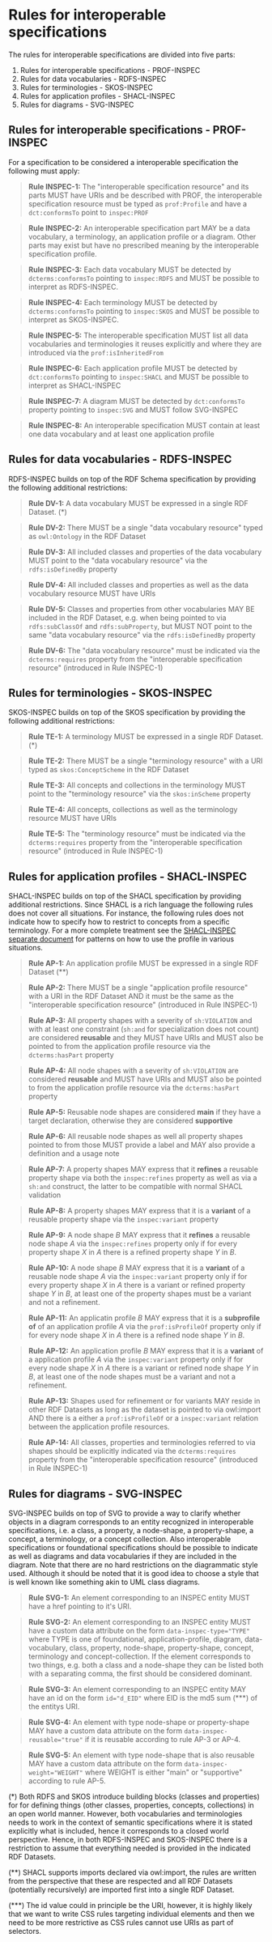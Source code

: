 # Rules for interoperable specifications

The rules for interoperable specifications are divided into five parts:

1. Rules for interoperable specifications - PROF-INSPEC
2. Rules for data vocabularies - RDFS-INSPEC
3. Rules for terminologies - SKOS-INSPEC
4. Rules for application profiles - SHACL-INSPEC
5. Rules for diagrams - SVG-INSPEC

## Rules for interoperable specifications - PROF-INSPEC

For a specification to be considered a interoperable specification the following must apply:

><a name="INSPEC1"></a> **Rule INSPEC-1:** The "interoperable specification resource" and its parts MUST have URIs and be described with PROF, the interoperable specification resource must be typed as `prof:Profile` and have a `dct:conformsTo` point to `inspec:PROF`

><a name="INSPEC2"></a> **Rule INSPEC-2:** An interoperable specification part MAY be a data vocabulary, a terminology, an application profile or a diagram. Other parts may exist but have no prescribed meaning by the interoperable specification profile.

><a name="INSPEC3"></a> **Rule INSPEC-3:** Each data vocabulary MUST be detected by `dcterms:conformsTo` pointing to `inspec:RDFS` and MUST be possible to interpret as RDFS-INSPEC.

><a name="INSPEC4"></a> **Rule INSPEC-4:** Each terminology MUST be detected by `dcterms:conformsTo` pointing to `inspec:SKOS` and MUST be possible to interpret as SKOS-INSPEC.

><a name="INSPEC5"></a> **Rule INSPEC-5:** The interoperable specification MUST list all data vocabularies and terminologies it reuses explicitly and where they are introduced via the `prof:isInheritedFrom`

><a name="INSPEC6"></a> **Rule INSPEC-6:** Each application profile MUST be detected by `dct:conformsTo` pointing to `inspec:SHACL` and MUST be possible to interpret as SHACL-INSPEC

><a name="INSPEC7"></a> **Rule INSPEC-7:** A diagram MUST be detected by `dct:conformsTo` property pointing to `inspec:SVG` and MUST follow SVG-INSPEC 

><a name="INSPEC8"></a> **Rule INSPEC-8:** An interoperable specification MUST contain at least one data vocabulary and at least one application profile

## Rules for data vocabularies - RDFS-INSPEC

RDFS-INSPEC builds on top of the RDF Schema specification by providing the following additional restrictions:

><a name="DV1"></a> **Rule DV-1:** A data vocabulary MUST be expressed in a single RDF Dataset. (*)

><a name="DV2"></a> **Rule DV-2:** There MUST be a single "data vocabulary resource" typed as `owl:Ontology` in the RDF Dataset

><a name="DV3"></a> **Rule DV-3:** All included classes and properties of the data vocabulary MUST point to the "data vocabulary resource" via the `rdfs:isDefinedBy` property

><a name="DV4"></a> **Rule DV-4:** All included classes and properties as well as the data vocabulary resource MUST have URIs

><a name="DV5"></a> **Rule DV-5:** Classes and properties from other vocabularies MAY BE included in the RDF Dataset, e.g. when being pointed to via `rdfs:subClassOf` and `rdfs:subProperty`, but MUST NOT point to the same "data vocabulary resource" via the `rdfs:isDefinedBy` property

><a name="DV6"></a> **Rule DV-6:** The "data vocabulary resource" must be indicated via the `dcterms:requires` property from the "interoperable specification resource" (introduced in Rule INSPEC-1)


## Rules for terminologies - SKOS-INSPEC

SKOS-INSPEC builds on top of the SKOS specification by providing the following additional restrictions:

><a name="TE1"></a> **Rule TE-1:** A terminology MUST be expressed in a single RDF Dataset. (*)

><a name="TE2"></a> **Rule TE-2:** There MUST be a single "terminology resource" with a URI typed as `skos:ConceptScheme` in the RDF Dataset

><a name="TE3"></a> **Rule TE-3:** All concepts and collections in the terminology MUST point to the "terminology resource" via the `skos:inScheme` property

><a name="TE4"></a> **Rule TE-4:** All concepts, collections as well as the terminology resource MUST have URIs

><a name="TE5"></a> **Rule TE-5:** The "terminology resource" must be indicated via the `dcterms:requires` property from the "interoperable specification resource" (introduced in Rule INSPEC-1)

## Rules for application profiles - SHACL-INSPEC

SHACL-INSPEC builds on top of the SHACL specification by providing additional restrictions. Since SHACL is a rich language the following rules does not cover all situations. For instance, the following rules does not indicate how to specify how to restrict to concepts from a specific terminology. For a more complete treatment see the [SHACL-INSPEC separate document](ap.md) for patterns on how to use the profile in various situations.

><a name="AP1"></a> **Rule AP-1:** An application profile MUST be expressed in a single RDF Dataset (**)

><a name="AP2"></a> **Rule AP-2:** There MUST be a single "application profile resource" with a URI in the RDF Dataset AND it must be the same as the "interoperable specification resource" (introduced in Rule INSPEC-1)

><a name="AP3"></a> **Rule AP-3:** All property shapes with a severity of `sh:VIOLATION` and with at least one constraint (`sh:and` for specialization does not count) are considered **reusable** and they MUST have URIs and MUST also be pointed to from the application profile resource via the `dcterms:hasPart` property

><a name="AP4"></a> **Rule AP-4:** All node shapes with a severity of `sh:VIOLATION` are considered **reusable** and MUST have URIs and MUST also be pointed to from the application profile resource via the `dcterms:hasPart` property

><a name="AP5"></a> **Rule AP-5:** Reusable node shapes are considered **main** if they have a target declaration, otherwise they are considered **supportive**

><a name="AP6"></a> **Rule AP-6:** All reusable node shapes as well all property shapes pointed to from those MUST provide a label and MAY also provide a definition and a usage note

><a name="AP7"></a> **Rule AP-7:** A property shapes MAY express that it **refines** a reusable property shape via both the `inspec:refines` property as well as via a `sh:and` construct, the latter to be compatible with normal SHACL validation

><a name="AP8"></a> **Rule AP-8:** A property shapes MAY express that it is a **variant** of a reusable property shape via the `inspec:variant` property

><a name="AP9"></a> **Rule AP-9:** A node shape *B* MAY express that it **refines** a reusable node shape *A* via the `inspec:refines` property only if for every property shape *X* in *A* there is a refined property shape *Y* in *B*. 

><a name="AP10"></a> **Rule AP-10:** A node shape *B* MAY express that it is a **variant** of a reusable node shape *A* via the `inspec:variant` property only if for every property shape *X* in *A* there is a variant or refined property shape *Y* in *B*, at least one of the property shapes must be a variant and not a refinement.

><a name="AP11"></a> **Rule AP-11:** An applicatin profile *B* MAY express that it is a **subprofile of** of an application profile *A* via the `prof:isProfileOf` property only if for every node shape *X* in *A* there is a refined node shape *Y* in *B*.

><a name="AP12"></a> **Rule AP-12:** An application profile *B* MAY express that it is a **variant** of a application profile *A* via the `inspec:variant` property only if for every node shape *X* in *A* there is a variant or refined node shape *Y* in *B*, at least one of the node shapes must be a variant and not a refinement.

><a name="AP13"></a> **Rule AP-13:** Shapes used for refinement or for variants MAY reside in other RDF Datasets as long as the dataset is pointed to via owl:import AND there is a either a `prof:isProfileOf` or a `inspec:variant` relation between the application profile resources.

><a name="AP14"></a> **Rule AP-14:** All classes, properties and terminologies referred to via shapes should be explicitly indicated via the `dcterms:requires` property from the "interoperable specification resource" (introduced in Rule INSPEC-1)

## Rules for diagrams - SVG-INSPEC

SVG-INSPEC builds on top of SVG to provide a way to clarify whether objects in a diagram corresponds to an entity recognized in interoperable specifications, i.e. a class, a property, a node-shape, a property-shape, a concept, a terminology, or a concept collection. Also interoperable specifications or foundational specifications should be possible to indicate as well as diagrams and data vocabularies if they are included in the diagram. Note that there are no hard restrictions on the diagrammatic style used. Although it should be noted that it is good idea to choose a style that is well known like something akin to UML class diagrams.

><a name="SVG1"></a> **Rule SVG-1:** An element corresponding to an INSPEC entity MUST have a href pointing to it's URI. 

><a name="SVG2"></a> **Rule SVG-2:** An element corresponding to an INSPEC entity MUST have a custom data attribute on the form `data-inspec-type="TYPE"` where TYPE is one of foundational, application-profile, diagram, data-vocabulary, class, property, node-shape, property-shape, concept, terminology and concept-collection. If the element corresponds to two things, e.g. both a class and a node-shape they can be listed both with a separating comma, the first should be considered dominant.

><a name="SVG3"></a> **Rule SVG-3:** An element corresponding to an INSPEC entity MAY have an id on the form `id="d_EID"` where EID is the md5 sum (***) of the entitys URI.

><a name="SVG4"></a> **Rule SVG-4:** An element with type node-shape or property-shape MAY have a custom data attribute on the form `data-inspec-reusable="true"` if it is reusable according to rule AP-3 or AP-4.

><a name="SVG5"></a> **Rule SVG-5:** An element with type node-shape that is also reusable MAY have a custom data attribute on the form `data-inspec-weight="WEIGHT"` where WEIGHT is either "main" or "supportive" according to rule AP-5.

(*) Both RDFS and SKOS introduce building blocks (classes and properties) for for defining things (other classes, properties, concepts, collections) in an open world manner. However, both vocabularies and terminologies needs to work in the context of semantic specifications where it is stated explicitly what is included, hence it corresponds to a closed world perspective. Hence, in both RDFS-INSPEC and SKOS-INSPEC there is a restriction to assume that everything needed is provided in the indicated RDF Datasets.

(**) SHACL supports imports declared via owl:import, the rules are written from the perspective that these are respected and all RDF Datasets (potentially recursively) are imported first into a single RDF Dataset.

(***) The id value could in principle be the URI, however, it is highly likely that we want to write CSS rules targeting individual elements and then we need to be more restrictive as CSS rules cannot use URIs as part of selectors.